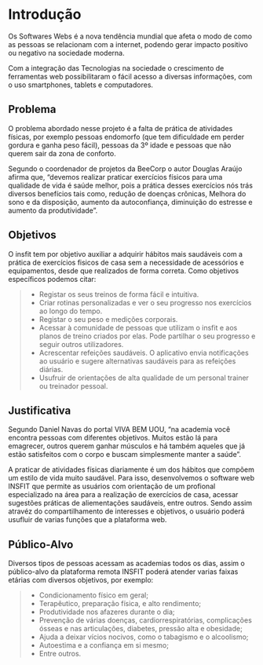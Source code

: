 # Introdução

Os Softwares Webs é a nova tendência mundial que afeta o modo de como as pessoas se relacionam com a internet, podendo gerar impacto positivo ou negativo na sociedade moderna.

Com a integração das Tecnologias na sociedade o crescimento de ferramentas web possibilitaram o fácil acesso a diversas informações, com o uso smartphones, tablets e computadores. 
 
## Problema

O problema abordado nesse projeto é a falta de prática de atividades físicas, por exemplo pessoas endomorfo (que tem dificuldade em perder gordura e ganha peso fácil), pessoas da 3º idade e pessoas que não querem sair da zona de conforto. 

Segundo o coordenador de projetos da BeeCorp o autor Douglas Araújo afirma que, “devemos realizar praticar exercícios físicos para uma qualidade de vida é saúde melhor, pois a prática desses exercícios nós trás diversos benefícios tais como, redução de doenças crônicas, Melhora do sono e da disposição, aumento da autoconfiança, diminuição do estresse e aumento da produtividade”.

## Objetivos

O insfit tem por objetivo auxiliar a adquirir hábitos mais saudáveis com a prática de exercícios fisicos de casa sem a necessidade de acessórios e equipamentos, desde que realizados de forma correta. Como objetivos específicos podemos citar:

> - Registar os seus treinos de forma fácil e intuitiva.
> - Criar rotinas personalizadas e ver o seu progresso nos exercícios ao longo do tempo.
> - Registar o seu peso e medições corporais. 
> - Acessar à comunidade de pessoas que utilizam o insfit e aos planos de treino criados por elas. Pode partilhar o seu progresso e seguir outros utilizadores.
> - Acrescentar refeições saudáveis. O aplicativo envia notificações ao usuário e sugere alternativas saudáveis para as refeições diárias.
> - Usufruir de orientações de alta qualidade de um personal trainer ou treinador pessoal.

## Justificativa

Segundo Daniel Navas do portal VIVA BEM UOU, “na academia você encontra pessoas com diferentes objetivos. Muitos estão lá para emagrecer, outros querem ganhar músculos e há também aqueles que já estão satisfeitos com o corpo e buscam simplesmente manter a saúde”. 

A praticar de atividades físicas diariamente é um dos hábitos que compõem um estilo de vida muito saudável. Para isso, desenvolvemos o software web INSFIT que permite as usuários com orientação de um profional especializado na área para a realização de exercícios de casa, acessar sugestões práticas de aliementações saudáveis, entre outros. Sendo assim atravéz do compartilhamento de interesses e objetivos, o usuário poderá usufluir de varias funções que a plataforma web.

## Público-Alvo

Diversos tipos de pessoas acessam as academias todos os dias, assim o público-alvo da plataforma remota INSFIT poderá atender varias faixas etárias com diversos objetivos, por exemplo: 

> - Condicionamento físico em geral;
> - Terapêutico, preparação física, e alto rendimento;
> - Produtividade nos afazeres durante o dia;
> - Prevenção de várias doenças, cardiorrespiratórias, complicações ósseas e nas articulações, diabetes, pressão alta e obesidade;
> - Ajuda a deixar vícios nocivos, como o tabagismo e o alcoolismo;
> - Autoestima e a confiança em si mesmo;
> - Entre outros.
 